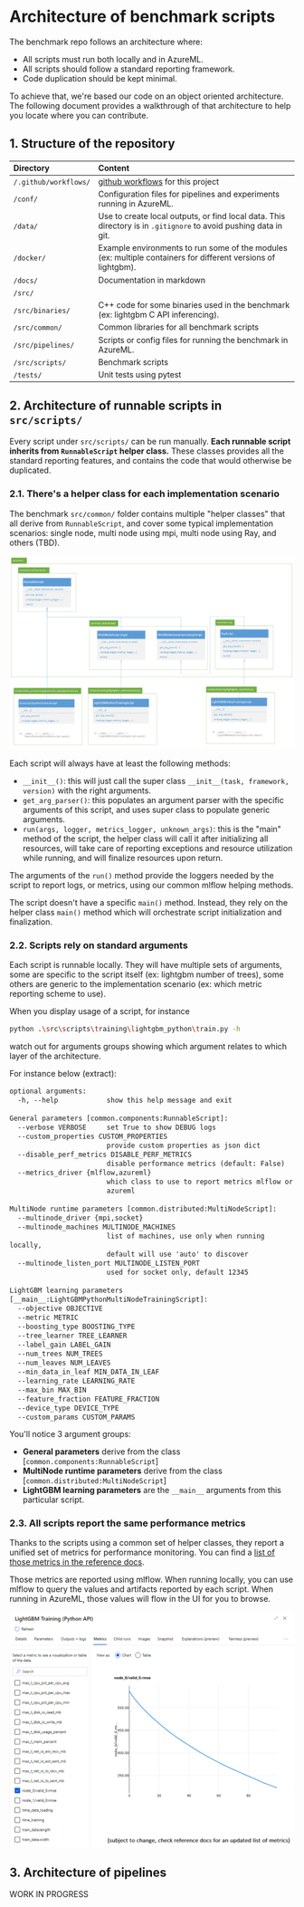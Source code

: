# Architecture of benchmark scripts

The benchmark repo follows an architecture where:

- All scripts must run both locally and in AzureML.
- All scripts should follow a standard reporting framework.
- Code duplication should be kept minimal.

To achieve that, we're based our code on an object oriented architecture. The following document provides a walkthrough of that architecture to help you locate where you can contribute.

## 1. Structure of the repository

| Directory | Content |
| :-- | :-- |
| `/.github/workflows/` | [github workflows](https://docs.github.com/en/actions/reference/workflow-syntax-for-github-actions) for this project |
| `/conf/` | Configuration files for pipelines and experiments running in AzureML. |
| `/data/` | Use to create local outputs, or find local data. This directory is in `.gitignore` to avoid pushing data in git. |
| `/docker/` | Example environments to run some of the modules (ex: multiple containers for different versions of lightgbm). |
| `/docs/` | Documentation in markdown |
| `/src/` | &nbsp; |
| `/src/binaries/` | C++ code for some binaries used in the benchmark (ex: lightgbm C API inferencing). |
| `/src/common/` | Common libraries for all benchmark scripts |
| `/src/pipelines/` | Scripts or config files for running the benchmark in AzureML. |
| `/src/scripts/` | Benchmark scripts |
| `/tests/` | Unit tests using pytest |

 
## 2. Architecture of runnable scripts in `src/scripts/`

Every script under `src/scripts/` can be run manually. **Each runnable script inherits from `RunnableScript` helper class.** These classes provides all the standard reporting features, and contains the code that would otherwise be duplicated.

### 2.1. There's a helper class for each implementation scenario

The benchmark `src/common/` folder contains multiple "helper classes" that all derive from `RunnableScript`, and cover some typical implementation scenarios: single node, multi node using mpi, multi node using Ray, and others (TBD).

![architecture diagram of the helper classes and runnable scripts in the lightgbm benchmark repository](../img/architecture-script-classes.png)

Each script will always have at least the following methods:
- `__init__()`: this will just call the super class `__init__(task, framework, version)` with the right arguments.
- `get_arg_parser()`: this populates an argument parser with the specific arguments of this script, and uses super class to populate generic arguments.
- `run(args, logger, metrics_logger, unknown_args)`: this is the "main" method of the script, the helper class will call it after initializing all resources, will take care of reporting exceptions and resource utilization while running, and will finalize resources upon return.

The arguments of the `run()` method provide the loggers needed by the script to report logs, or metrics, using our common mlflow helping methods.

The script doesn't have a specific `main()` method. Instead, they rely on the helper class `main()` method which will orchestrate script initialization and finalization.

### 2.2. Scripts rely on standard arguments

Each script is runnable locally. They will have multiple sets of arguments, some are specific to the script itself (ex: lightgbm number of trees), some others are generic to the implementation scenario (ex: which metric reporting scheme to use).

When you display usage of a script, for instance

```bash
python .\src\scripts\training\lightgbm_python\train.py -h
```

watch out for arguments groups showing which argument relates to which layer of the architecture.

For instance below (extract):

```
optional arguments:
  -h, --help            show this help message and exit

General parameters [common.components:RunnableScript]:
  --verbose VERBOSE     set True to show DEBUG logs
  --custom_properties CUSTOM_PROPERTIES
                        provide custom properties as json dict
  --disable_perf_metrics DISABLE_PERF_METRICS
                        disable performance metrics (default: False)
  --metrics_driver {mlflow,azureml}
                        which class to use to report metrics mlflow or
                        azureml

MultiNode runtime parameters [common.distributed:MultiNodeScript]:
  --multinode_driver {mpi,socket}
  --multinode_machines MULTINODE_MACHINES
                        list of machines, use only when running locally,
                        default will use 'auto' to discover
  --multinode_listen_port MULTINODE_LISTEN_PORT
                        used for socket only, default 12345

LightGBM learning parameters [__main__:LightGBMPythonMultiNodeTrainingScript]:
  --objective OBJECTIVE
  --metric METRIC
  --boosting_type BOOSTING_TYPE
  --tree_learner TREE_LEARNER
  --label_gain LABEL_GAIN
  --num_trees NUM_TREES
  --num_leaves NUM_LEAVES
  --min_data_in_leaf MIN_DATA_IN_LEAF
  --learning_rate LEARNING_RATE
  --max_bin MAX_BIN
  --feature_fraction FEATURE_FRACTION
  --device_type DEVICE_TYPE
  --custom_params CUSTOM_PARAMS
```

You'll notice 3 argument groups:
- **General parameters** derive from the class [`common.components:RunnableScript`]
- **MultiNode runtime parameters** derive from the class [`common.distributed:MultiNodeScript`]
- **LightGBM learning parameters** are the `__main__` arguments from this particular script.

### 2.3. All scripts report the same performance metrics

Thanks to the scripts using a common set of helper classes, they report a unified set of metrics for performance monitoring. You can find a [list of those metrics in the reference docs](../references/common/perf.md).

Those metrics are reported using mlflow. When running locally, you can use mlflow to query the values and artifacts reported by each script. When running in AzureML, those values will flow in the UI for you to browse.

![snapshot of metrics panel for lightgbm training](../img/lightgbm-training-metrics.png)

## 3. Architecture of pipelines

WORK IN PROGRESS